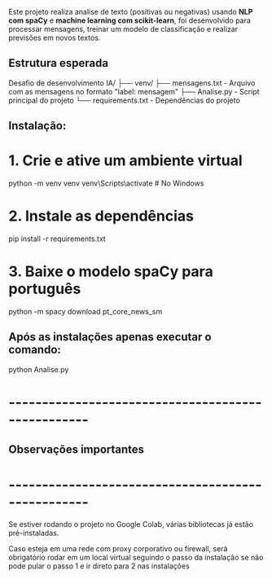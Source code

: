 Este projeto realiza analise de texto (positivas ou negativas) usando **NLP com spaCy** e **machine learning com scikit-learn**, 
foi desenvolvido para processar mensagens, treinar um modelo de classificação e realizar previsões em novos textos.

## Estrutura esperada

Desafio de desenvolvimento IA/
├── venv/
├── mensagens.txt - Arquivo com as mensagens no formato "label: mensagem"
├── Analise.py - Script principal do projeto
└── requirements.txt - Dependências do projeto

## Instalação:

# 1. Crie e ative um ambiente virtual
python -m venv venv
venv\Scripts\activate  # No Windows

# 2. Instale as dependências
pip install -r requirements.txt

# 3. Baixe o modelo spaCy para português
python -m spacy download pt_core_news_sm

## Após as instalações apenas executar o comando:
python Analise.py

# --------------------------------------------------
## Observações importantes
# --------------------------------------------------
Se estiver rodando o projeto no Google Colab, várias bibliotecas já estão pré-instaladas.

Caso esteja em uma rede com proxy corporativo ou firewall, será obrigatório rodar em um local virtual seguindo o 
passo da instalação se não pode pular o passo 1 e ir direto para 2 nas instalações 